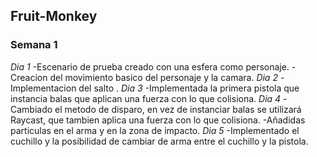 ## Fruit-Monkey
### Semana 1
*Dia 1*
-Escenario de prueba creado con una esfera como personaje.
-Creacion del movimiento basico del personaje y la camara.
*Dia 2*
-Implementacion del salto .
*Dia 3*
-Implementada la primera pistola que instancia balas que aplican una fuerza con lo que colisiona.
*Dia 4*
-Cambiado el metodo de disparo, en vez de instanciar balas se utilizará Raycast, que tambien aplica una fuerza con lo que colisiona.
-Añadidas particulas en el arma y en la zona de impacto.
*Dia 5*
-Implementado el cuchillo y la posibilidad de cambiar de arma entre el cuchillo y la pistola.